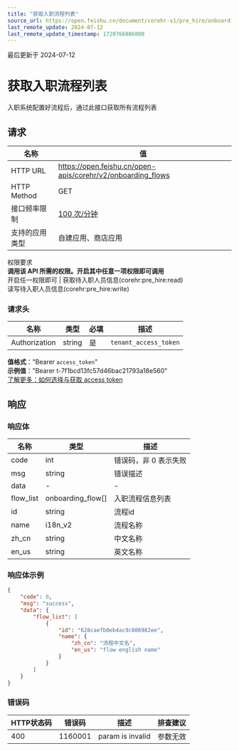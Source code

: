 ```yaml
---
title: "获取入职流程列表"
source_url: https://open.feishu.cn/document/corehr-v1/pre_hire/onboarding-flow
last_remote_update: 2024-07-12
last_remote_update_timestamp: 1720766086000
---
```

最后更新于 2024-07-12

# 获取入职流程列表

入职系统配置好流程后，通过此接口获取所有流程列表  

## 请求
名称 | 值
---|---
HTTP URL | https://open.feishu.cn/open-apis/corehr/v2/onboarding_flows
HTTP Method | GET
接口频率限制 | [100 次/分钟](https://open.feishu.cn/document/ukTMukTMukTM/uUzN04SN3QjL1cDN)
支持的应用类型 | 自建应用、商店应用
权限要求  
            **调用该 API 所需的权限。开启其中任意一项权限即可调用**  
            开启任一权限即可 | 获取待入职人员信息(corehr:pre_hire:read)  
            读写待入职人员信息(corehr:pre_hire:write)

### 请求头

名称 | 类型 | 必填 | 描述
--- | --- | --- | ---
Authorization | string | 是 | `tenant_access_token`  
**值格式**："Bearer `access_token`"  
**示例值**："Bearer t-7f1bcd13fc57d46bac21793a18e560"  
[了解更多：如何选择与获取 access token](https://open.feishu.cn/document/uAjLw4CM/ugTN1YjL4UTN24CO1UjN/trouble-shooting/how-to-choose-which-type-of-token-to-use)

## 响应

### 响应体

名称 | 类型 | 描述
--- | --- | ---
code | int | 错误码，非 0 表示失败
msg | string | 错误描述
data | \- | \-
flow_list | onboarding_flow\[\] | 入职流程信息列表
id | string | 流程id
name | i18n_v2 | 流程名称
zh_cn | string | 中文名称
en_us | string | 英文名称

### 响应体示例
```json
{
    "code": 0,
    "msg": "success",
    "data": {
        "flow_list": [
            {
                "id": "628caefb0eb4ac9c806982ee",
                "name": {
                    "zh_cn": "流程中文名",
                    "en_us": "flow english name"
                }
            }
        ]
    }
}
```

### 错误码

HTTP状态码 | 错误码 | 描述 | 排查建议
--- | --- | --- | ---
400 | 1160001 | param is invalid | 参数无效
